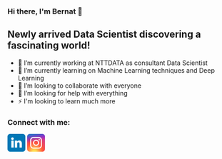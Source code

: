 ### Hi there, I'm Bernat 👋

## Newly arrived Data Scientist discovering a fascinating world!
- 🔭 I’m currently working at NTTDATA as consultant Data Scientist
- 🌱 I’m currently learning on Machine Learning techniques and Deep Learning
- 👯 I’m looking to collaborate with everyone
- 🤔 I’m looking for help with everything
- ⚡ I'm looking to learn much more

### Connect with me:

[<img align=”left” alt="bernat-linkedin" width="40px" src="https://github.com/edent/SuperTinyIcons/blob/master/images/svg/linkedin.svg" />](www.linkedin.com/in/bernatchiva7)
[<img align=”left” alt="bernat-ig" width="40px" src="https://github.com/edent/SuperTinyIcons/blob/master/images/svg/instagram.svg" />](https://instagram.com/bernatxiva)
